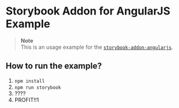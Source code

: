 # Storybook Addon for AngularJS Example

> **Note**  
> This is an usage example for the [`storybook-addon-angularjs`](https://github.com/titonobre/storybook-addon-angularjs).

## How to run the example?

1. `npm install`
2. `npm run storybook`
3. ????
4. PROFIT!!1
